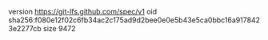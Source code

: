 version https://git-lfs.github.com/spec/v1
oid sha256:f080e12f02c6fb34ac2c175ad9d2bee0e0e5b43e5ca0bbc16a9178423e2277cb
size 9472
